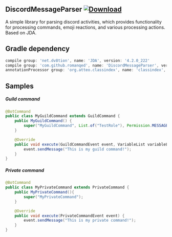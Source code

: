 ## DiscordMessageParser [ ![Download](https://api.bintray.com/packages/romanqed/maven/DiscordMessageParser/images/download.svg?version=0.0.11) ](https://bintray.com/romanqed/maven/DiscordMessageParser/0.0.7/link)
A simple library for parsing discord activities, which provides functionality for processing commands, emoji reactions, and various processing actions. Based on JDA.


## Gradle dependency
```Groovy
compile group: 'net.dv8tion', name: 'JDA', version: '4.2.0_222'
compile group: 'com.github.romanqed', name: 'DiscordMessageParser', version: '0.0.11'
annotationProcessor group: 'org.atteo.classindex', name: 'classindex', version: '3.4'
```

## Samples
##### Guild command
```Java
@BotCommand
public class MyGuildCommand extends GuildCommand {
    public MyGuildCommand() {
        super("MyGuildCommand", List.of("TestRole"), Permission.MESSAGE_MANAGE);
    }

    @Override
    public void execute(GuildCommandEvent event, VariableList variableList) {
        event.sendMessage("This is my guild command!");
    }
}
```

##### Private command
```Java
@BotCommand
public class MyPrivateCommand extends PrivateCommand {
    public MyPrivateCommand(){
        super("MyPrivateCommand");
    }

    @Override
    public void execute(PrivateCommandEvent event) {
        event.sendMessage("This is my private command!");
    }
}
```

